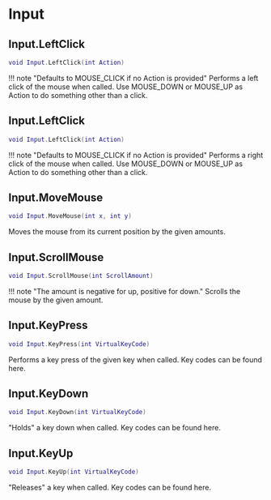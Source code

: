 # Input

## Input.LeftClick
```lua
void Input.LeftClick(int Action)
```
!!! note "Defaults to MOUSE_CLICK if no Action is provided"
Performs a left click of the mouse when called. Use MOUSE_DOWN or MOUSE_UP as Action to do something other than a click.

## Input.LeftClick
```lua
void Input.LeftClick(int Action)
```
!!! note "Defaults to MOUSE_CLICK if no Action is provided"
Performs a right click of the mouse when called. Use MOUSE_DOWN or MOUSE_UP as Action to do something other than a click. 

## Input.MoveMouse
```lua
void Input.MoveMouse(int x, int y)
```
Moves the mouse from its current position by the given amounts.

## Input.ScrollMouse
```lua
void Input.ScrollMouse(int ScrollAmount)
```
!!! note "The amount is negative for up, positive for down."
Scrolls the mouse by the given amount.

## Input.KeyPress
```lua
void Input.KeyPress(int VirtualKeyCode)
```
Performs a key press of the given key when called. Key codes can be found here.

## Input.KeyDown
```lua
void Input.KeyDown(int VirtualKeyCode)
```
"Holds" a key down when called. Key codes can be found here.

## Input.KeyUp
```lua
void Input.KeyUp(int VirtualKeyCode)
```
"Releases" a key when called. Key codes can be found here.